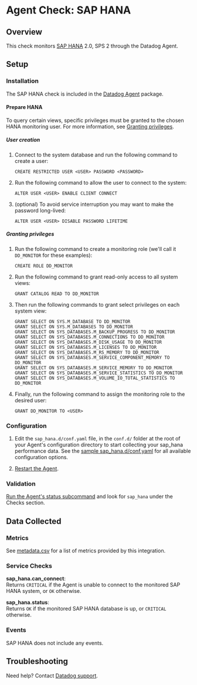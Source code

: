# Agent Check: SAP HANA

## Overview

This check monitors [SAP HANA][1] 2.0, SPS 2 through the Datadog Agent. 

## Setup

### Installation

The SAP HANA check is included in the [Datadog Agent][2] package.

#### Prepare HANA

To query certain views, specific privileges must be granted to the chosen HANA monitoring user. For more information, see [Granting privileges](#granting-privileges).

##### User creation

1. Connect to the system database and run the following command to create a user:

   ```shell
   CREATE RESTRICTED USER <USER> PASSWORD <PASSWORD>
   ```

2. Run the following command to allow the user to connect to the system:

   ```shell
   ALTER USER <USER> ENABLE CLIENT CONNECT
   ```

3. (optional) To avoid service interruption you may want to make the password long-lived:

   ```shell
   ALTER USER <USER> DISABLE PASSWORD LIFETIME
   ```

##### Granting privileges

1. Run the following command to create a monitoring role (we'll call it `DD_MONITOR` for these examples):

   ```shell
   CREATE ROLE DD_MONITOR
   ```

2. Run the following command to grant read-only access to all system views:

   ```shell
   GRANT CATALOG READ TO DD_MONITOR
   ```

3. Then run the following commands to grant select privileges on each system view:

   ```shell
   GRANT SELECT ON SYS.M_DATABASE TO DD_MONITOR
   GRANT SELECT ON SYS.M_DATABASES TO DD_MONITOR
   GRANT SELECT ON SYS_DATABASES.M_BACKUP_PROGRESS TO DD_MONITOR
   GRANT SELECT ON SYS_DATABASES.M_CONNECTIONS TO DD_MONITOR
   GRANT SELECT ON SYS_DATABASES.M_DISK_USAGE TO DD_MONITOR
   GRANT SELECT ON SYS_DATABASES.M_LICENSES TO DD_MONITOR
   GRANT SELECT ON SYS_DATABASES.M_RS_MEMORY TO DD_MONITOR
   GRANT SELECT ON SYS_DATABASES.M_SERVICE_COMPONENT_MEMORY TO DD_MONITOR
   GRANT SELECT ON SYS_DATABASES.M_SERVICE_MEMORY TO DD_MONITOR
   GRANT SELECT ON SYS_DATABASES.M_SERVICE_STATISTICS TO DD_MONITOR
   GRANT SELECT ON SYS_DATABASES.M_VOLUME_IO_TOTAL_STATISTICS TO DD_MONITOR
   ```

4. Finally, run the following command to assign the monitoring role to the desired user:

   ```shell
   GRANT DD_MONITOR TO <USER>
   ```

### Configuration

1. Edit the `sap_hana.d/conf.yaml` file, in the `conf.d/` folder at the root of your Agent's configuration directory to start collecting your sap_hana performance data. See the [sample sap_hana.d/conf.yaml][3] for all available configuration options.

2. [Restart the Agent][4].

### Validation

[Run the Agent's status subcommand][5] and look for `sap_hana` under the Checks section.

## Data Collected

### Metrics

See [metadata.csv][6] for a list of metrics provided by this integration.

### Service Checks

**sap_hana.can_connect**:<br>
Returns `CRITICAL` if the Agent is unable to connect to the monitored SAP HANA system, or `OK` otherwise.

**sap_hana.status**:<br>
Returns `OK` if the monitored SAP HANA database is up, or `CRITICAL` otherwise.

### Events

SAP HANA does not include any events.

## Troubleshooting

Need help? Contact [Datadog support][7].

[1]: https://www.sap.com/products/hana.html
[2]: https://docs.datadoghq.com/agent/
[3]: https://github.com/DataDog/integrations-core/blob/master/sap_hana/datadog_checks/sap_hana/data/conf.yaml.example
[4]: https://docs.datadoghq.com/agent/guide/agent-commands/#start-stop-restart-the-agent
[5]: https://docs.datadoghq.com/agent/guide/agent-commands/#agent-status-and-information
[6]: https://github.com/DataDog/integrations-core/blob/master/sap_hana/metadata.csv
[7]: https://docs.datadoghq.com/help/
